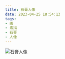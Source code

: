 ```yaml
---
title: 石膏人像
date: 2023-04-25 18:54:13
tags:
- 画
- 素描
- 石膏
- 人像
---
```


![石膏人像](7C869883-0A2C-4E0B-85C4-A2650EC200E9_1_102_o.jpg)
